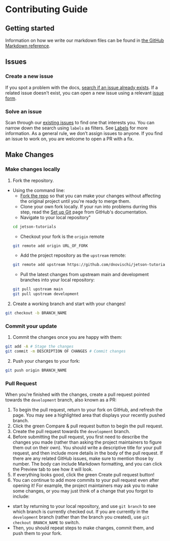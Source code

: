 # Contributing Guide

## Getting started

Information on how we write our markdown files can be found in [the GitHub Markdown reference](contributing/content-markup-reference.md).

## Issues

### Create a new issue

If you spot a problem with the docs, [search if an issue already exists](https://docs.github.com/en/github/searching-for-information-on-github/searching-on-github/searching-issues-and-pull-requests#search-by-the-title-body-or-comments). If a related issue doesn't exist, you can open a new issue using a relevant [issue form](https://github.com/dnovischi/jetson-tutorials/issues/new/choose).

### Solve an issue

Scan through our [existing issues](https://github.com/dnovischi/jetson-tutorials/issues) to find one that interests you. You can narrow down the search using `labels` as filters. See [Labels](/contributing/how-to-use-labels.md) for more information. As a general rule, we don’t assign issues to anyone. If you find an issue to work on, you are welcome to open a PR with a fix.

## Make Changes

### Make changes locally

1. Fork the repository.
- Using the command line:
  - [Fork the repo](https://github.com/dnovischi/jetson-tutorials/fork) so that you can make your changes without affecting the original project until you're ready to merge them.
  - Clone your own fork locally. If your run into problems durring this step, read the [Set up Git](https://docs.github.com/en/get-started/quickstart/set-up-git) page from GitHub's documentation.
  - Navigate to your local repository"
  ```bash
  cd jetson-tutorials
  ```
  - Checkout your fork is the `origin` remote
  ```bash
  git remote add origin URL_OF_FORK
  ```
  - Add the project repository as the `upstream` remote:
  ```bash
  git remote add upstream https://github.com/dnovischi/jetson-tutorials.git
  ```
  - Pull the latest changes from upstream main and development branches into your local repository:
  ```bash
  git pull upstream main
  git pull upstream development
  ```

2. Create a working branch and start with your changes!
```bash
git checkout -b BRANCH_NAME
```

### Commit your update

1. Commit the changes once you are happy with them:
```bash
git add -A # Stage the changes
git commit -m DESCRIPTION OF CHANGES # Commit changes
```
2. Push your changes to your fork:
```bash
git push origin BRANCH_NAME
```


### Pull Request

When you're finished with the changes, create a pull request pointed towards the `development` branch, also known as a PR:

1. To begin the pull request, return to your fork on GitHub, and refresh the page. You may see a highlighted area that displays your recently pushed branch.
2. Click the green Compare & pull request button to begin the pull request.
3. Create the pull request towards the `development` branch.
4. Before submitting the pull request, you first need to describe the changes you made (rather than asking the project maintainers to figure them out on their own). You should write a descriptive title for your pull request, and then include more details in the body of the pull request. If there are any related GitHub issues, make sure to mention those by number. The body can include Markdown formatting, and you can click the Preview tab to see how it will look.
5. If everything looks good, click the green Create pull request button!
6. You can continue to add more commits to your pull request even after opening it! For example, the project maintainers may ask you to make some changes, or you may just think of a change that you forgot to include:
  - start by returning to your local repository, and use `git branch` to see which branch is currently checked out. If you are currently in the `development` branch (rather than the branch you created), use `git checkout BRANCH_NAME` to switch.
  - Then, you should repeat steps to make changes, commit them, and push them to your fork.
